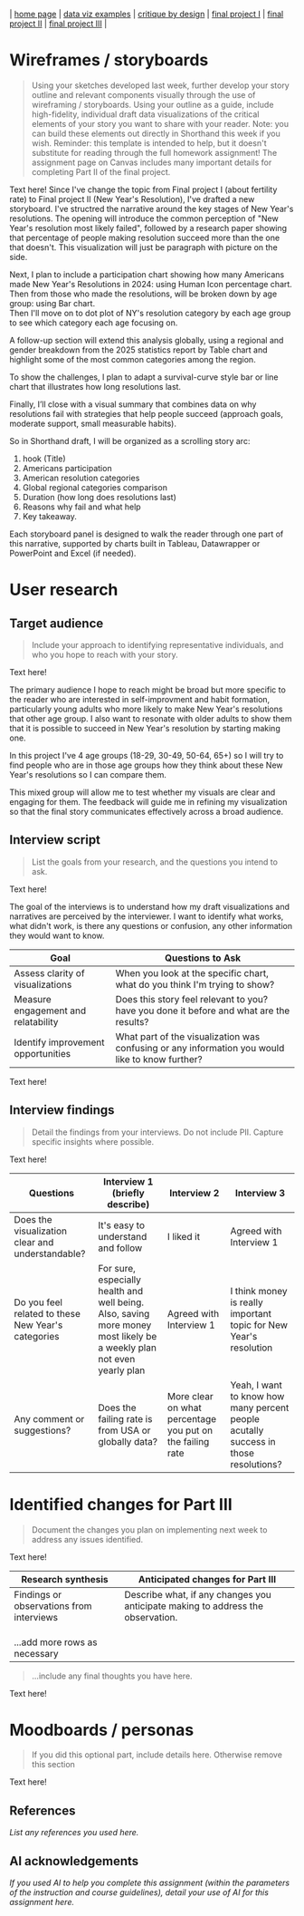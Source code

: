 | [home page](https://cmustudent.github.io/tswd-portfolio-templates/) | [data viz examples](dataviz-examples) | [critique by design](critique-by-design) | [final project I](final-project-part-one) | [final project II](final-project-part-two) | [final project III](final-project-part-three) |

# Wireframes / storyboards
> Using your sketches developed last week, further develop your story outline and relevant components visually through the use of wireframing / storyboards. Using your outline as a guide, include high-fidelity, individual draft data visualizations of the critical elements of your story you want to share with your reader. Note: you can build these elements out directly in Shorthand this week if you wish.  Reminder: this template is intended to help, but it doesn't substitute for reading through the full homework assignment!  The assignment page on Canvas includes many important details for completing Part II of the final project. 

Text here!
Since I've change the topic from Final project I (about fertility rate) to Final project II (New Year's Resolution), I've drafted a new storyboard.
I've structred the narrative around the key stages of New Year's resolutions. 
The opening will introduce the common perception of "New Year's resolution most likely failed", followed by a research paper showing that percentage of people making resolution succeed more than the one that doesn't. This visualization will just be paragraph with picture on the side. </br>

Next, I plan to include a participation chart showing how many Americans made New Year's Resolutions in 2024: using Human Icon percentage chart. </br> 
Then from those who made the resolutions, will be broken down by age group: using Bar chart. </br>
Then I'll move on to dot plot of NY's resolution category by each age group to see which category each age focusing on. </br> 

A follow-up section will extend this analysis globally, using a regional and gender breakdown from the 2025 statistics report by Table chart and highlight some of the most common categories among the region. </br>

To show the challenges, I plan to adapt a survival-curve style bar or line chart that illustrates how long resolutions last. </br>

Finally, I’ll close with a visual summary that combines data on why resolutions fail with strategies that help people succeed (approach goals, moderate support, small measurable habits).

So in Shorthand draft, I will be organized as a scrolling story arc: 
1. hook (Title)
2. Americans participation
3. American resolution categories
4. Global regional categories comparison
5. Duration (how long does resolutions last)
6. Reasons why fail and what help
7. Key takeaway.

Each storyboard panel is designed to walk the reader through one part of this narrative, supported by charts built in Tableau, Datawrapper or PowerPoint and Excel (if needed).

# User research 

## Target audience
> Include your approach to identifying representative individuals, and who you hope to reach with your story. 

Text here!

The primary audience I hope to reach might be broad but more specific to the reader who are interested in self-improvment and habit formation, particularly young adults who more likely to make New Year's resolutions that other age group. I also want to resonate with older adults to show them that it is possible to succeed in New Year's resolution by starting making one. </br>

In this project I've 4 age groups (18-29, 30-49, 50-64, 65+) so I will try to find people who are in those age groups how they think about these New Year's resolutions so I can compare them. </br>

This mixed group will allow me to test whether my visuals are clear and engaging for them. The feedback will guide me in refining my visualization so that the final story communicates effectively across a broad audience. </br>

## Interview script
> List the goals from your research, and the questions you intend to ask. 

Text here!

The goal of the interviews is to understand how my draft visualizations and narratives are perceived by the interviewer. I want to identify what works, what didn't work, is there any questions or confusion, any other information they would want to know.

| Goal | Questions to Ask |
|------|------------------|
| Assess clarity of visualizations | When you look at the specific chart, what do you think I'm trying to show? |
| Measure engagement and relatability | Does this story feel relevant to you? have you done it before and what are the results? |
| Identify improvement opportunities | What part of the visualization was confusing or any information you would like to know further? |


Text here!

## Interview findings
> Detail the findings from your interviews.  Do not include PII.  Capture specific insights where possible.

Text here!

| Questions               | Interview 1 (briefly describe) | Interview 2 | Interview 3 |
|-------------------------|--------------------------------|-------------|-------------|
| Does the visualization clear and understandable? | It's easy to understand and follow  | I liked it | Agreed with Interview 1 |
| Do you feel related to these New Year's categories   | For sure, especially health and well being. Also, saving more money most likely be a weekly plan not even yearly plan | Agreed with Interview 1  | I think money is really important topic for New Year's resolution |
| Any comment or suggestions? | Does the failing rate is from USA or globally data? | More clear on what percentage you put on the failing rate | Yeah, I want to know how many percent people acutally success in those resolutions? |


# Identified changes for Part III
> Document the changes you plan on implementing next week to address any issues identified.  

Text here!

| Research synthesis                       | Anticipated changes for Part III                                                |
|------------------------------------------|---------------------------------------------------------------------------------|
| Findings or observations from interviews | Describe what, if any changes you anticipate making to address the observation. |
|                                          |                                                                                 |
|                                          |                                                                                 |
|                                          |                                                                                 |
| ...add more rows as necessary            |                                                                                 |

> ...include any final thoughts you have here. 

Text here!

# Moodboards / personas
> If you did this optional part, include details here.  Otherwise remove this section

Text here!

## References
_List any references you used here._

## AI acknowledgements
_If you used AI to help you complete this assignment (within the parameters of the instruction and course guidelines), detail your use of AI for this assignment here._

